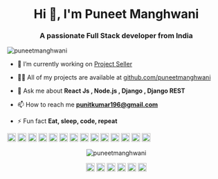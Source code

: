 <h1 align="center">Hi 👋, I'm Puneet Manghwani</h1>
<h3 align="center">A passionate Full Stack developer from India</h3>
<p align="left"> <img src="https://komarev.com/ghpvc/?username=puneetmanghwani" alt="puneetmanghwani" /> </p>

- 🔭 I’m currently working on [Project Seller](projectseller.herokuapp.com/)

- 👨‍💻 All of my projects are available at [github.com/puneetmanghwani](github.com/puneetmanghwani)

- 💬 Ask me about **React Js , Node.js , Django , Django REST**

- 📫 How to reach me **punitkumar196@gmail.com**

- ⚡ Fun fact **Eat, sleep, code, repeat**

<p align="left"><img src="https://konpa.github.io/devicon/devicon.git/icons/react/react-original-wordmark.svg" alt="react" width="20" height="20"/> <img src="https://konpa.github.io/devicon/devicon.git/icons/amazonwebservices/amazonwebservices-original-wordmark.svg" alt="amazonwebservices" width="20" height="20"/> <img src="https://konpa.github.io/devicon/devicon.git/icons/c/c-original.svg" alt="c" width="20" height="20"/> <img src="https://konpa.github.io/devicon/devicon.git/icons/cplusplus/cplusplus-original.svg" alt="cplusplus" width="20" height="20"/> <img src="https://konpa.github.io/devicon/devicon.git/icons/css3/css3-original-wordmark.svg" alt="css3" width="20" height="20"/> <img src="https://konpa.github.io/devicon/devicon.git/icons/django/django-original.svg" alt="django" width="20" height="20"/> <img src="https://konpa.github.io/devicon/devicon.git/icons/docker/docker-original-wordmark.svg" alt="docker" width="20" height="20"/> <img src="https://konpa.github.io/devicon/devicon.git/icons/html5/html5-original-wordmark.svg" alt="html5" width="20" height="20"/> <img src="https://konpa.github.io/devicon/devicon.git/icons/javascript/javascript-original.svg" alt="javascript" width="20" height="20"/> <img src="https://konpa.github.io/devicon/devicon.git/icons/mongodb/mongodb-original-wordmark.svg" alt="mongodb" width="20" height="20"/> <img src="https://konpa.github.io/devicon/devicon.git/icons/mysql/mysql-original-wordmark.svg" alt="mysql" width="20" height="20"/> <img src="https://konpa.github.io/devicon/devicon.git/icons/redhat/redhat-original-wordmark.svg" alt="redhat" width="20" height="20"/> <img src="https://konpa.github.io/devicon/devicon.git/icons/nodejs/nodejs-original-wordmark.svg" alt="nodejs" width="20" height="20"/> <img src="https://konpa.github.io/devicon/devicon.git/icons/python/python-original-wordmark.svg" alt="python" width="20" height="20"/></p><p align="center"> <img src="https://github-readme-stats.vercel.app/api?username=puneetmanghwani&show_icons=true" alt="puneetmanghwani" /> </p>

<p align="center">
<a href="https://twitter.com/puneetmanghwani" target="blank"><img align="center" src="https://cdn.jsdelivr.net/npm/simple-icons@3.0.1/icons/twitter.svg" alt="puneetmanghwani" height="20" width="20" /></a>
<a href="https://linkedin.com/in/puneet-manghwani-86191b169" target="blank"><img align="center" src="https://cdn.jsdelivr.net/npm/simple-icons@3.0.1/icons/linkedin.svg" alt="puneet-manghwani-86191b169" height="20" width="20" /></a>
<a href="https://stackoverflow.com/13089984" target="blank"><img align="center" src="https://cdn.jsdelivr.net/npm/simple-icons@3.0.1/icons/stackoverflow.svg" alt="13089984" height="20" width="20" /></a>
<a href="https://kaggle.com/punitkumar1999" target="blank"><img align="center" src="https://cdn.jsdelivr.net/npm/simple-icons@3.0.1/icons/kaggle.svg" alt="punitkumar1999" height="20" width="20" /></a>
<a href="https://fb.com/punitmanghwani" target="blank"><img align="center" src="https://cdn.jsdelivr.net/npm/simple-icons@3.0.1/icons/facebook.svg" alt="punitmanghwani" height="20" width="20" /></a>
<a href="https://instagram.com/puneeeettt" target="blank"><img align="center" src="https://cdn.jsdelivr.net/npm/simple-icons@3.0.1/icons/instagram.svg" alt="puneeeettt" height="20" width="20" /></a>
</p>
